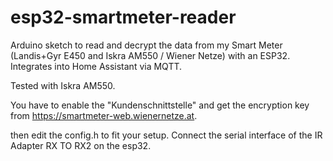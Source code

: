 # esp32-smartmeter-reader
Arduino sketch to read and decrypt the data from my Smart Meter (Landis+Gyr E450 and Iskra AM550 / Wiener Netze) with an ESP32. Integrates into Home Assistant via MQTT.

Tested with Iskra AM550.

You have to enable the "Kundenschnittstelle" and get the encryption key from https://smartmeter-web.wienernetze.at.

then edit the config.h to fit your setup. Connect the serial interface of the IR Adapter RX TO RX2 on the esp32.
